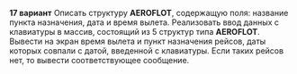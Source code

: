 **17 вариант**
Описать структуру **AEROFLOT**, содержащую поля: название пункта назначения, дата и время вылета. Реализовать ввод данных с клавиатуры в массив, состоящий из 5 структур типа **AEROFLOT**. Вывести на экран время вылета и пункт назначения рейсов, даты которых совпали с датой, введенной с клавиатуры. Если таких рейсов нет, то вывести соответствующее сообщение.